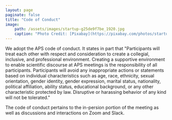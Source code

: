 ```yaml
---
layout: page
paginate: false
title: "Code of Conduct"
image:
    path: /assets/images/startup-g25de9f7be_1920.jpg
    caption: "Photo Credit: [Pixabay](https://pixabay.com/photos/startup-start-up-people-593341/)"
---
```


We adopt the APS code of conduct. It states in part that "Participants will treat each other with respect and consideration to create a collegial, inclusive, and professional environment. Creating a supportive environment to enable scientific discourse at APS meetings is the responsibility of all participants. Participants will avoid any inappropriate actions or statements based on individual characteristics such as age, race, ethnicity, sexual orientation, gender identity, gender expression, marital status, nationality, political affiliation, ability status, educational background, or any other characteristic protected by law. Disruptive or harassing behavior of any kind will not be tolerated."

The code of conduct pertains to the in-persion portion of the meeting as well as discussions and interactions on Zoom and Slack.
